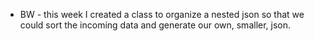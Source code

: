 * BW - this week I created a class to organize a nested json so that we could sort the incoming data and generate our own, smaller, json.
